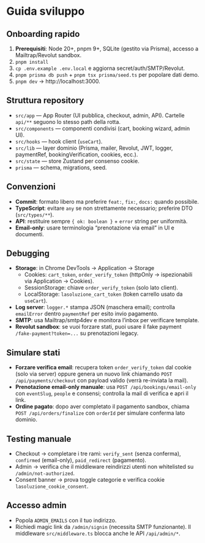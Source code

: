 # Guida sviluppo

## Onboarding rapido
1. **Prerequisiti**: Node 20+, pnpm 9+, SQLite (gestito via Prisma), accesso a Mailtrap/Revolut sandbox.
2. `pnpm install`
3. `cp .env.example .env.local` e aggiorna secret/auth/SMTP/Revolut.
4. `pnpm prisma db push` + `pnpm tsx prisma/seed.ts` per popolare dati demo.
5. `pnpm dev` → http://localhost:3000.

## Struttura repository
- `src/app` — App Router (UI pubblica, checkout, admin, API). Cartelle `api/**` seguono lo stesso path della rotta.
- `src/components` — componenti condivisi (cart, booking wizard, admin UI).
- `src/hooks` — hook client (`useCart`).
- `src/lib` — layer dominio (Prisma, mailer, Revolut, JWT, logger, paymentRef, bookingVerification, cookies, ecc.).
- `src/state` — store Zustand per consenso cookie.
- `prisma` — schema, migrations, seed.

## Convenzioni
- **Commit**: formato libero ma preferire `feat:`, `fix:`, `docs:` quando possibile.
- **TypeScript**: evitare `any` se non strettamente necessario; preferire DTO (`src/types/**`).
- **API**: restituire sempre `{ ok: boolean }` + `error` string per uniformità.
- **Email-only**: usare terminologia “prenotazione via email” in UI e documenti.

## Debugging
- **Storage**: in Chrome DevTools → Application → Storage
  - Cookies: `cart_token`, `order_verify_token` (httpOnly → ispezionabili via Application → Cookies).
  - SessionStorage: chiave `order_verify_token` (solo lato client).
  - LocalStorage: `lasoluzione_cart_token` (token carrello usato da `useCart`).
- **Log server**: `logger.*` stampa JSON (maschera email); controlla `emailError` dentro `paymentRef` per esito invio pagamento.
- **SMTP**: usa Mailtrap/smtp4dev e monitora l’inbox per verificare template.
- **Revolut sandbox**: se vuoi forzare stati, puoi usare il fake payment `/fake-payment?token=...` su prenotazioni legacy.

## Simulare stati
- **Forzare verifica email**: recupera token `order_verify_token` dal cookie (solo via server) oppure genera un nuovo link chiamando `POST /api/payments/checkout` con payload valido (verrà re-inviata la mail).
- **Prenotazione email-only manuale**: usa `POST /api/bookings/email-only` con `eventSlug`, `people` e consensi; controlla la mail di verifica e apri il link.
- **Ordine pagato**: dopo aver completato il pagamento sandbox, chiama `POST /api/orders/finalize` con `orderId` per simulare conferma lato dominio.

## Testing manuale
- Checkout → completare i tre rami: `verify_sent` (senza conferma), `confirmed` (email-only), `paid_redirect` (pagamento).
- Admin → verifica che il middleware reindirizzi utenti non whitelisted su `/admin/not-authorized`.
- Consent banner → prova toggle categorie e verifica cookie `lasoluzione_cookie_consent`.

## Accesso admin
- Popola `ADMIN_EMAILS` con il tuo indirizzo.
- Richiedi magic link da `/admin/signin` (necessita SMTP funzionante). Il middleware `src/middleware.ts` blocca anche le API `/api/admin/*`.
